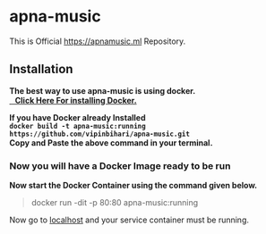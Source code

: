 # apna-music
This is Official https://apnamusic.ml Repository.
<h2>Installation </h2>
  <b>The best way to use apna-music is using docker.</br><a href='https://docs.docker.com/install/'>&nbsp;&nbsp;&nbsp;Click Here For installing Docker.</a> </b></br>
  
<b>If you have Docker already Installed 
<br/>`docker build -t apna-music:running https://github.com/vipinbihari/apna-music.git`
  <br/>Copy and Paste the above command in your terminal.
</b>
<h3>Now you will have a Docker Image ready to be run</h3>
<b>Now start the Docker Container using the command given below.</b>

> docker run -dit -p 80:80 apna-music:running
<p>Now go to <a href="http://localhost">localhost</a> and your service container must be running.</p>
